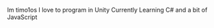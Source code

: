 Im timo1os
I love to program in Unity
Currently Learning C# and a bit of JavaScript

<!---
timo1os/timo1os is a ✨ special ✨ repository because its `README.md` (this file) appears on your GitHub profile.
You can click the Preview link to take a look at your changes.
--->
